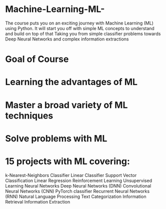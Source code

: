 # Machine-Learning-ML-
The course puts you on an exciting journey with Machine Learning (ML) using Python. It will start you off with simple ML concepts to understand and build on top of that Taking you from simple classifier problems towards Deep Neural Networks and complex information extractions
# Goal of Course
# Learning the advantages of ML
# Master a broad variety of ML techniques
# Solve problems with ML
# 15 projects with ML covering:
k-Nearest-Neighbors Classifier
Linear Classifier
Support Vector Classification
Linear Regression
Reinforcement Learning
Unsupervised Learning
Neural Networks
Deep Neural Networks (DNN)
Convolutional Neural Networks (CNN)
PyTorch classifier
Recurrent Neural Networks (RNN)
Natural Language Processing
Text Categorization
Information Retrieval
Information Extraction
